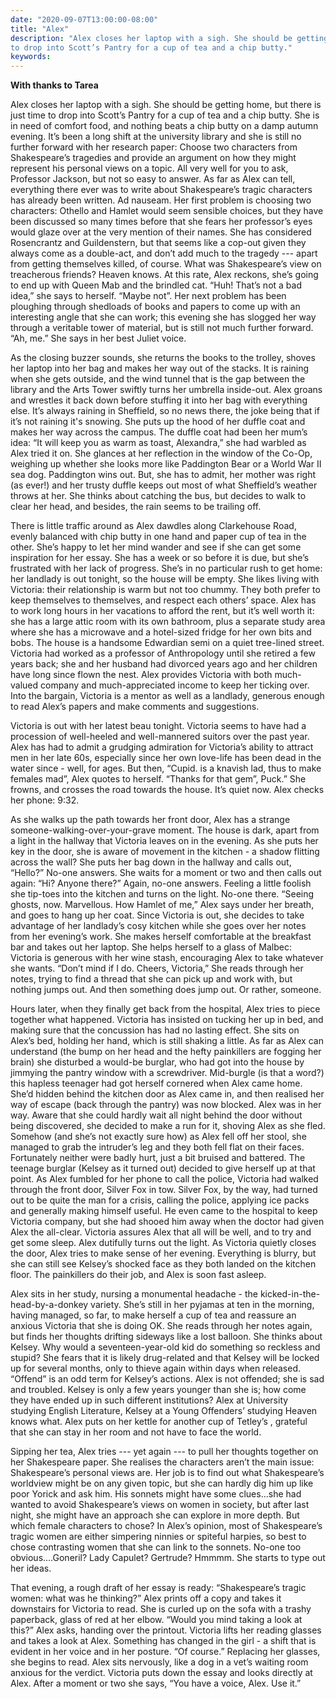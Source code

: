 ```yaml
---
date: "2020-09-07T13:00:00-08:00"
title: "Alex"
description: "Alex closes her laptop with a sigh. She should be getting home, but there is just time
to drop into Scott’s Pantry for a cup of tea and a chip butty."
keywords:
---
```


**With thanks to Tarea**

Alex closes her laptop with a sigh. She should be getting home, but there is just time to drop into
Scott’s Pantry for a cup of tea and a chip butty. She is in need of comfort food, and nothing beats
a chip butty on a damp autumn evening. It’s been a long shift at the university library and she is
still no further forward with her research paper: Choose two characters from Shakespeare’s tragedies
and provide an argument on how they might represent his personal views on a topic. All very well for
you to ask, Professor Jackson, but not so easy to answer. As far as Alex can tell, everything there
ever was to write about Shakespeare’s tragic characters has already been written. Ad nauseam. Her
first problem is choosing two characters: Othello and Hamlet would seem sensible choices, but they
have been discussed so many times before that she fears her professor’s eyes would glaze over at the
very mention of their names. She has considered Rosencrantz and Guildenstern, but that seems like a
cop-out given they always come as a double-act, and don’t add much to the tragedy --- apart from
getting themselves killed, of course. What was Shakespeare’s view on treacherous friends? Heaven
knows. At this rate, Alex reckons, she’s going to end up with Queen Mab and the brindled cat. “Huh!
That’s not a bad idea,” she says to herself. “Maybe not”. Her next problem has been ploughing
through shedloads of books and papers to come up with an interesting angle that she can work; this
evening she has slogged her way through a veritable tower of material, but is still not much further
forward. “Ah, me.” She says in her best Juliet voice.

As the closing buzzer sounds, she returns the books to the trolley, shoves her laptop into her bag
and makes her way out of the stacks. It is raining when she gets outside, and the wind tunnel that
is the gap between the library and the Arts Tower swiftly turns her umbrella inside-out. Alex groans
and wrestles it back down before stuffing it into her bag with everything else. It’s always raining
in Sheffield, so no news there, the joke being that if it’s not raining it's snowing. She puts up
the hood of her duffle coat and makes her way across the campus. The duffle coat had been her mum’s
idea: “It will keep you as warm as toast, Alexandra,” she had warbled as Alex tried it on. She
glances at her reflection in the window of the Co-Op, weighing up whether she looks more like
Paddington Bear or a World War II sea dog. Paddington wins out. But, she has to admit, her mother
was right (as ever!) and her trusty duffle keeps out most of what Sheffield’s weather throws at
her. She thinks about catching the bus, but decides to walk to clear her head, and besides, the rain
seems to be trailing off.

There is little traffic around as Alex dawdles along Clarkehouse Road, evenly balanced with chip
butty in one hand and paper cup of tea in the other. She’s happy to let her mind wander and see if
she can get some inspiration for her essay. She has a week or so before it is due, but she’s
frustrated with her lack of progress. She’s in no particular rush to get home: her landlady is out
tonight, so the house will be empty. She likes living with Victoria: their relationship is warm but
not too chummy. They both prefer to keep themselves to themselves, and respect each others’
space. Alex has to work long hours in her vacations to afford the rent, but it’s well worth it: she
has a large attic room with its own bathroom, plus a separate study area where she has a microwave
and a hotel-sized fridge for her own bits and bobs. The house is a handsome Edwardian semi on a
quiet tree-lined street. Victoria had worked as a professor of Anthropology until she retired a few
years back; she and her husband had divorced years ago and her children have long since flown the
nest. Alex provides Victoria with both much-valued company and much-appreciated income to keep her
ticking over. Into the bargain, Victoria is a mentor as well as a landlady, generous enough to read
Alex’s papers and make comments and suggestions.

Victoria is out with her latest beau tonight. Victoria seems to have had a procession of well-heeled
and well-mannered suitors over the past year. Alex has had to admit a grudging admiration for
Victoria’s ability to attract men in her late 60s, especially since her own love-life has been dead
in the water since - well, for ages. But then, “Cupid. is a knavish lad, thus to make females mad”,
Alex quotes to herself. “Thanks for that gem”, Puck.” She frowns, and crosses the road towards the
house. It’s quiet now. Alex checks her phone: 9:32.

As she walks up the path towards her front door, Alex has a strange someone-walking-over-your-grave
moment. The house is dark, apart from a light in the hallway that Victoria leaves on in the
evening. As she puts her key in the door, she is aware of movement in the kitchen - a shadow
flitting across the wall?  She puts her bag down in the hallway and calls out, “Hello?” No-one
answers. She waits for a moment or two and then calls out again: “Hi? Anyone there?” Again, no-one
answers. Feeling a little foolish she tip-toes into the kitchen and turns on the light. No-one
there. “Seeing ghosts, now. Marvellous. How Hamlet of me,” Alex says under her breath, and goes to
hang up her coat. Since Victoria is out, she decides to take advantage of her landlady’s cosy
kitchen while she goes over her notes from her evening’s work. She makes herself comfortable at the
breakfast bar and takes out her laptop. She helps herself to a glass of Malbec: Victoria is generous
with her wine stash, encouraging Alex to take whatever she wants. “Don’t mind if I do. Cheers,
Victoria,” She reads through her notes, trying to find a thread that she can pick up and work with,
but nothing jumps out. And then something does jump out. Or rather, someone.

Hours later, when they finally get back from the hospital, Alex tries to piece together what
happened. Victoria has insisted on tucking her up in bed, and making sure that the concussion has
had no lasting effect. She sits on Alex’s bed, holding her hand, which is still shaking a little. As
far as Alex can understand (the bump on her head and the hefty painkillers are fogging her brain)
she disturbed a would-be burglar, who had got into the house by jimmying the pantry window with a
screwdriver. Mid-burgle (is that a word?) this hapless teenager had got herself cornered when Alex
came home. She’d hidden behind the kitchen door as Alex came in, and then realised her way of escape
(back through the pantry) was now blocked. Alex was in her way. Aware that she could hardly wait all
night behind the door without being discovered, she decided to make a run for it, shoving Alex as
she fled. Somehow (and she’s not exactly sure how) as Alex fell off her stool, she managed to grab
the intruder’s leg and they both fell flat on their faces. Fortunately neither were badly hurt, just
a bit bruised and battered. The teenage burglar (Kelsey as it turned out) decided to give herself up
at that point. As Alex fumbled for her phone to call the police, Victoria had walked through the
front door, Silver Fox in tow. Silver Fox, by the way, had turned out to be quite the man for a
crisis, calling the police, applying ice packs and generally making himself useful. He even came to
the hospital to keep Victoria company, but she had shooed him away when the doctor had given Alex
the all-clear. Victoria assures Alex that all will be well, and to try and get some sleep. Alex
dutifully turns out the light. As Victoria quietly closes the door, Alex tries to make sense of her
evening. Everything is blurry, but she can still see Kelsey’s shocked face as they both landed on
the kitchen floor. The painkillers do their job, and Alex is soon fast asleep.

Alex sits in her study, nursing a monumental headache - the kicked-in-the-head-by-a-donkey
variety. She’s still in her pyjamas at ten in the morning, having managed, so far, to make herself a
cup of tea and reassure an anxious Victoria that she is doing OK. She reads through her notes again,
but finds her thoughts drifting sideways like a lost balloon. She thinks about Kelsey. Why would a
seventeen-year-old kid do something so reckless and stupid? She fears that it is likely drug-related
and that Kelsey will be locked up for several months, only to thieve again within days when
released. “Offend” is an odd term for Kelsey’s actions. Alex is not offended; she is sad and
troubled. Kelsey is only a few years younger than she is; how come they have ended up in such
different institutions? Alex at University studying English Literature, Kelsey at a Young Offenders’
studying Heaven knows what. Alex puts on her kettle for another cup of Tetley’s , grateful that she
can stay in her room and not have to face the world.

Sipping her tea, Alex tries --- yet again --- to pull her thoughts together on her Shakespeare
paper. She realises the characters aren’t the main issue: Shakespeare’s personal views are. Her job
is to find out what Shakespeare’s worldview might be on any given topic, but she can hardly dig him
up like poor Yorick and ask him. His sonnets might have some clues…she had wanted to avoid
Shakespeare’s views on women in society, but after last night, she might have an approach she can
explore in more depth. But which female characters to chose? In Alex’s opinion, most of
Shakespeare’s tragic women are either simpering ninnies or spiteful harpies, so best to chose
contrasting women that she can link to the sonnets. No-one too obvious….Goneril? Lady Capulet?
Gertrude? Hmmmm. She starts to type out her ideas.

That evening, a rough draft of her essay is ready: “Shakespeare’s tragic women: what was he
thinking?” Alex prints off a copy and takes it downstairs for Victoria to read. She is curled up on
the sofa with a trashy paperback, glass of red at her elbow. “Would you mind taking a look at this?”
Alex asks, handing over the printout. Victoria lifts her reading glasses and takes a look at
Alex. Something has changed in the girl - a shift that is evident in her voice and in her
posture. “Of course.” Replacing her glasses, she begins to read. Alex sits nervously, like a dog in
a vet’s waiting room anxious for the verdict. Victoria puts down the essay and looks directly at
Alex. After a moment or two she says, “You have a voice, Alex. Use it.”
